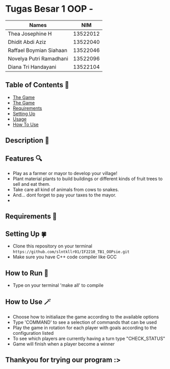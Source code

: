 # Tugas Besar 1 OOP - 

| Names                     | NIM      |
| ----------------------    |:--------:|
| Thea Josephine H          | 13522012 |
| Dhidit Abdi Aziz          | 13522040 |
| Raffael Boymian Siahaan   | 13522046 |
| Novelya Putri Ramadhani   | 13522096 |
| Diana Tri Handayani       | 13522104 |

## Table of Contents 💫
* [The Game](#description-👾)
* [The Game](#description-👾)
* [Requirements](#requirements-🫧)
* [Setting Up](#setting-up-🍀)
* [Usage](#how-to-run-🌿)
* [How To Use](#how-to-use-🪄)

## Description 👾

## Features 🔍
- Play as a farmer or mayor to develop your village!
- Plant material plants to build buildings or different kinds of fruit trees to sell and eat them.
- Take care all kind of animals from cows to snakes.
- And... dont forget to pay your taxes to the mayor.
-     

## Requirements 🫧


## Setting Up 🍀
- Clone this repository on your terminal `https://github.com/slntkllr01/IF2210_TB1_OOPsie.git`
- Make sure you have C++ code compiler like GCC

## How to Run 🌿
- Type on your terminal 'make all' to compile

## How to Use 🪄
- Choose how to initialiaze the game according to the available options
- Type 'COMMAND' to see a selection of commands that can be used
- Play the game in rotation for each player with goals according to the configuration listed
- To see which players are currently having a turn type "CHECK_STATUS"
- Game will finish when a player become a winner

## Thankyou for trying our program :>

